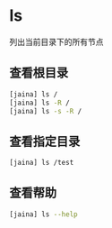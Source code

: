 ls
========================
列出当前目录下的所有节点

## 查看根目录
```bash
[jaina] ls /
[jaina] ls -R /
[jaina] ls -s -R /
```
## 查看指定目录
```bash
[jaina] ls /test
```

## 查看帮助
```bash
[jaina] ls --help
```
